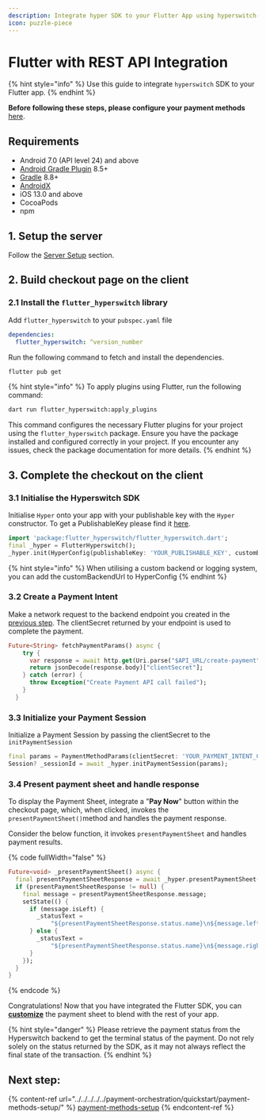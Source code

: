 ```yaml
---
description: Integrate hyper SDK to your Flutter App using hyperswitch-node
icon: puzzle-piece
---
```


# Flutter with REST API Integration



{% hint style="info" %}
Use this guide to integrate `hyperswitch` SDK to your Flutter app.&#x20;
{% endhint %}

**Before following these steps, please configure your payment methods** [here](../../../../../payment-orchestration/quickstart/payment-methods-setup/cards.md).

## Requirements

* Android 7.0 (API level 24) and above
* [Android Gradle Plugin](https://developer.android.com/studio/releases/gradle-plugin) 8.5+
* [Gradle](https://gradle.org/releases/) 8.8+
* [AndroidX](https://developer.android.com/jetpack/androidx/)
* iOS 13.0 and above
* CocoaPods
* npm

## 1. Setup the server

Follow the [Server Setup](../../../web/server-setup.md) section.

## 2. Build checkout page on the client

### 2.1 Install the `flutter_hyperswitch` library

Add `flutter_hyperswitch` to your `pubspec.yaml` file

```yaml
dependencies:
  flutter_hyperswitch: ^version_number
```

Run the following command to fetch and install the dependencies.

```sh
flutter pub get
```

{% hint style="info" %}
To apply plugins using Flutter, run the following command:

```sh
dart run flutter_hyperswitch:apply_plugins
```

This command configures the necessary Flutter plugins for your project using the `flutter_hyperswitch` package. Ensure you have the package installed and configured correctly in your project. If you encounter any issues, check the package documentation for more details.
{% endhint %}

## 3. Complete the checkout on the client

### 3.1 Initialise the Hyperswitch SDK

Initialise `Hyper` onto your app with your publishable key with the `Hyper` constructor. To get a PublishableKey please find it [here](https://app.hyperswitch.io/developers).

```dart
import 'package:flutter_hyperswitch/flutter_hyperswitch.dart';
final _hyper = FlutterHyperswitch();
_hyper.init(HyperConfig(publishableKey: 'YOUR_PUBLISHABLE_KEY', customBackendUrl: 'YOUR_CUSTOM_BACKEND_URL'));
```

{% hint style="info" %}
When utilising a custom backend or logging system, you can add the customBackendUrl to HyperConfig
{% endhint %}

### 3.2  Create a Payment Intent

Make a network request to the backend endpoint you created in the [previous step](flutter-with-rest-api-integration.md#id-1.2-create-a-payment). The clientSecret returned by your endpoint is used to complete the payment.

```dart
Future<String> fetchPaymentParams() async {
    try {
      var response = await http.get(Uri.parse("$API_URL/create-payment"),
      return jsonDecode(response.body)["clientSecret"];
    } catch (error) {
      throw Exception("Create Payment API call failed");
    }
  }
```

### 3.3 Initialize your Payment Session

Initialize a Payment Session by passing the clientSecret to the `initPaymentSession`

```dart
final params = PaymentMethodParams(clientSecret: 'YOUR_PAYMENT_INTENT_CLIENT_SECRET');
Session? _sessionId = await _hyper.initPaymentSession(params);
```

### 3.4 Present payment sheet and handle response

To display the Payment Sheet, integrate a "**Pay Now**" button within the checkout page, which, when clicked, invokes the `presentPaymentSheet()`method and handles the payment response.

Consider the below function, it invokes `presentPaymentSheet` and handles payment results.

{% code fullWidth="false" %}
```dart
Future<void> _presentPaymentSheet() async {
  final presentPaymentSheetResponse = await _hyper.presentPaymentSheet(_sessionId!);
  if (presentPaymentSheetResponse != null) {
    final message = presentPaymentSheetResponse.message;
    setState(() {
      if (message.isLeft) {
        _statusText =
            "${presentPaymentSheetResponse.status.name}\n${message.left!.name}";
      } else {
        _statusText =
            "${presentPaymentSheetResponse.status.name}\n${message.right}";
      }
    });
  }
}
```
{% endcode %}

Congratulations! Now that you have integrated the  Flutter SDK, you can [**customize**](customization.md) the payment sheet to blend with the rest of your app.&#x20;

{% hint style="danger" %}
Please retrieve the payment status from the Hyperswitch backend to get the terminal status of the payment. Do not rely solely on the status returned by the SDK, as it may not always reflect the final state of the transaction.
{% endhint %}

## Next step:

{% content-ref url="../../../../../payment-orchestration/quickstart/payment-methods-setup/" %}
[payment-methods-setup](../../../../../payment-orchestration/quickstart/payment-methods-setup/)
{% endcontent-ref %}
